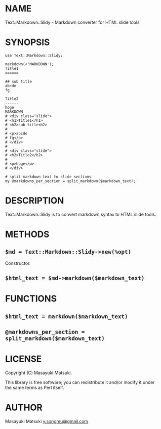 # NAME

Text::Markdown::Slidy - Markdown converter for HTML slide tools

# SYNOPSIS

    use Text::Markdown::Slidy;

    markdown(<'MARKDOWN');
    Title1
    ======

    ## sub title
    abcde
    fg

    Title2
    ------
    hoge
    MARKDOWN
    # <div class="slide">
    # <h1>Title1</h1>
    # <h2>sub title<h2>
    #
    # <p>abcde
    # fg</p>
    # </div>
    #
    # <div class="slide">
    # <h2>Title2</h2>
    #
    # <p>hoge</p>
    # </div>

    # split markdown text to slide sections
    my @markdowns_per_section = split_markdown($markdown_text);

# DESCRIPTION

Text::Markdown::Slidy is to convert markdown syntax to HTML slide tools.

# METHODS

## `$md = Text::Markdown::Slidy->new(%opt)`

Constructor.

## `$html_text = $md->markdown($markdown_text)`

# FUNCTIONS

## `$html_text = markdown($markdown_text)`

## `@markdowns_per_section = split_markdown($markdown_text)`

# LICENSE

Copyright (C) Masayuki Matsuki.

This library is free software; you can redistribute it and/or modify
it under the same terms as Perl itself.

# AUTHOR

Masayuki Matsuki <y.songmu@gmail.com>
